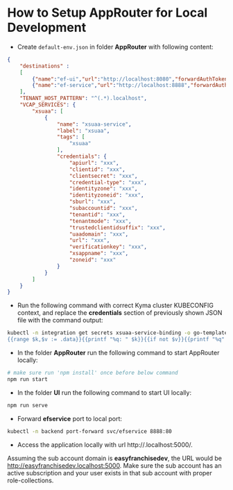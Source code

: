# How to Setup AppRouter for Local Development 

- Create `default-env.json` in folder **AppRouter** with following content:

```json
{
    "destinations" : 
    [      
        {"name":"ef-ui","url":"http://localhost:8080","forwardAuthToken" : true},
        {"name":"ef-service","url":"http://localhost:8888","forwardAuthToken" : true}
    ],
	"TENANT_HOST_PATTERN": "^(.*).localhost",
    "VCAP_SERVICES": {
		"xsuaa": [
			{
                "name": "xsuaa-service",                
				"label": "xsuaa",				
				"tags": [
					"xsuaa"
				],
				"credentials": {
					"apiurl": "xxx",
					"clientid": "xxx",
					"clientsecret": "xxx",
                    "credential-type": "xxx",
					"identityzone": "xxx",
					"identityzoneid": "xxx",
					"sburl": "xxx",
					"subaccountid": "xxx",
					"tenantid": "xxx",
					"tenantmode": "xxx",
					"trustedclientidsuffix": "xxx",
					"uaadomain": "xxx",
					"url": "xxx",
					"verificationkey": "xxx",
					"xsappname": "xxx",
					"zoneid": "xxx"
				}
			}
		]
    }
}

```

- Run the following command with correct Kyma cluster KUBECONFIG context, and replace the **credentials** section of previously shown JSON file with the command output:

```sh
kubectl -n integration get secrets xsuaa-service-binding -o go-template='
{{range $k,$v := .data}}{{printf "%q: " $k}}{{if not $v}}{{printf "%q" $v}}{{else}}{{$v | base64decode | printf "%q" }}{{end}}{{",\n"}}{{end}}'

```

- In the folder **AppRouter** run the following command to start AppRouter locally:

```sh
# make sure run 'npm install' once before below command
npm run start

```

- In the folder **UI** run the following command to start UI locally:

```sh
npm run serve
```

- Forward **efservice** port to local port:

```sh
kubectl -n backend port-forward svc/efservice 8888:80

```

- Access the application locally with url http://<subdomain>.localhost:5000/. 

Assuming the sub account domain is **easyfranchisedev**, the URL would be http://easyfranchisedev.localhost:5000. Make sure the sub account has an active subscription and your user exists in that sub account with proper role-collections.